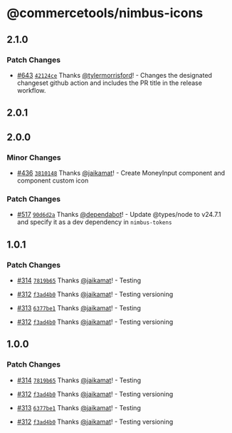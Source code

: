 # @commercetools/nimbus-icons

## 2.1.0

### Patch Changes

- [#643](https://github.com/commercetools/nimbus/pull/643)
  [`42124ce`](https://github.com/commercetools/nimbus/commit/42124cedaa62526de6a0eac3744486f00f416e66)
  Thanks [@tylermorrisford](https://github.com/tylermorrisford)! - Changes the
  designated changeset github action and includes the PR title in the release
  workflow.

## 2.0.1

## 2.0.0

### Minor Changes

- [#436](https://github.com/commercetools/nimbus/pull/436)
  [`3810148`](https://github.com/commercetools/nimbus/commit/3810148a76d6cf740656c26ca3be057c7952c296)
  Thanks [@jaikamat](https://github.com/jaikamat)! - Create MoneyInput component
  and component custom icon

### Patch Changes

- [#517](https://github.com/commercetools/nimbus/pull/517)
  [`90d6d2a`](https://github.com/commercetools/nimbus/commit/90d6d2af786e697e2f2f6bbbb11c93159105837a)
  Thanks [@dependabot](https://github.com/apps/dependabot)! - Update @types/node
  to v24.7.1 and specify it as a dev dependency in `nimbus-tokens`

## 1.0.1

### Patch Changes

- [#314](https://github.com/commercetools/nimbus/pull/314)
  [`7819b65`](https://github.com/commercetools/nimbus/commit/7819b65a9f6259e87f572feb80b87a1b72c0d425)
  Thanks [@jaikamat](https://github.com/jaikamat)! - Testing

- [#312](https://github.com/commercetools/nimbus/pull/312)
  [`f3ad4b0`](https://github.com/commercetools/nimbus/commit/f3ad4b03a6ef8f6b148a00656498c7fb84d724c3)
  Thanks [@jaikamat](https://github.com/jaikamat)! - Testing versioning

- [#313](https://github.com/commercetools/nimbus/pull/313)
  [`6377be1`](https://github.com/commercetools/nimbus/commit/6377be12ca25c9df6aec37d6bd676f8a740ddfb9)
  Thanks [@jaikamat](https://github.com/jaikamat)! - Testing

- [#312](https://github.com/commercetools/nimbus/pull/312)
  [`f3ad4b0`](https://github.com/commercetools/nimbus/commit/f3ad4b03a6ef8f6b148a00656498c7fb84d724c3)
  Thanks [@jaikamat](https://github.com/jaikamat)! - Testing versioning

## 1.0.0

### Patch Changes

- [#314](https://github.com/commercetools/nimbus/pull/314)
  [`7819b65`](https://github.com/commercetools/nimbus/commit/7819b65a9f6259e87f572feb80b87a1b72c0d425)
  Thanks [@jaikamat](https://github.com/jaikamat)! - Testing

- [#312](https://github.com/commercetools/nimbus/pull/312)
  [`f3ad4b0`](https://github.com/commercetools/nimbus/commit/f3ad4b03a6ef8f6b148a00656498c7fb84d724c3)
  Thanks [@jaikamat](https://github.com/jaikamat)! - Testing versioning

- [#313](https://github.com/commercetools/nimbus/pull/313)
  [`6377be1`](https://github.com/commercetools/nimbus/commit/6377be12ca25c9df6aec37d6bd676f8a740ddfb9)
  Thanks [@jaikamat](https://github.com/jaikamat)! - Testing

- [#312](https://github.com/commercetools/nimbus/pull/312)
  [`f3ad4b0`](https://github.com/commercetools/nimbus/commit/f3ad4b03a6ef8f6b148a00656498c7fb84d724c3)
  Thanks [@jaikamat](https://github.com/jaikamat)! - Testing versioning
